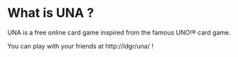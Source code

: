 # What is UNA ?
UNA is a free online card game inspired from the famous UNO!® card game.

You can play with your friends at http://ldgr/una/ !

